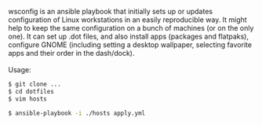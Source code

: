 wsconfig is an ansible playbook that initially sets up or updates configuration of Linux workstations in an easily reproducible way. It might help to keep the same configuration on a bunch of machines (or on the only one). It can set up .dot files, and also install apps (packages and flatpaks), configure GNOME (including setting a desktop wallpaper, selecting favorite apps and their order in the dash/dock).
\
\
Usage:
```bash
$ git clone ...
$ cd dotfiles
$ vim hosts

$ ansible-playbook -i ./hosts apply.yml 
```


